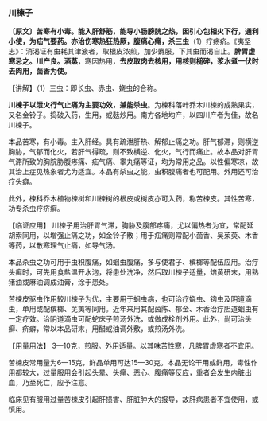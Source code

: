 ### 川楝子

**〔原文〕苦寒有小毒。能入肝舒筋，能导小肠膀胱之热，因引心包相火下行，通利小使，为疝气要药。亦治伤寒热狂热厥，腹痛心痛，杀三虫**（1）疗疡疥。《夷坚志》：消渴证有虫耗其津液者，取根皮浓煎，加少麝服，下其虫而渴自止。**脾胃虚寒忌之。川产良。酒蒸**，寒因热用，**去皮取肉去核用，用核则槌碎，浆水煮一伏时去肉用，茴香为使。**

【讲解】（1）三虫：即长虫、赤虫、娆虫的合称。

**川楝子以泄火行气止痛为主要功效，兼能杀虫**。为楝科落叶乔木川楝的成熟果实，又名金铃子。捣破入药，生用，或麸炒用。南方各地均产，以四川产者为佳，故名川楝子。	

本品苦寒，有小毒。主入肝经。具有疏泄肝热、解郁止痛之功。肝气郁滞，则横逆胸胁，气郁而化火，若肝气得疏，则不致横逆、化火，气行而痛止。故本品对肝胃气滞所致的胸脘胁腹疼痛、疝气痛、睾丸痛等证，均为常用之品。以性偏寒凉，故其治上症见热象者尤为适宜。本品有杀虫之能，虫积腹痛者也可配用。外用还可治疗头癖。

此外，楝科乔木植物楝树和川楝树的根皮或树皮亦可入药，称苦楝皮。其性苦寒，功专杀虫疗疥癣。

【临证应用】 川楝子用治肝胃气滞，胸胁及腹部疼痛，尤以偏热者为宜，常配延胡索同用，以增强止痛之功，如金铃子散；用于疝痛则常配小茴香、吴茱萸、木香等药，以散寒理气止痛，如导气汤。

本品杀虫之功可用于虫积腹痛，如蛔虫腹痛，多与使君子、槟榔等配伍应用。治疗头癣时，可先用食盐温开水泡，将患处洗净，然后取川楝子适量，焙黄研末，用熟猪油或麻油调成油膏，涂于患处。

苦楝皮驱虫作用较川楝子为优，主要用于蛔虫病，也可治疗娆虫、钩虫及阴道滴虫，单用或配槟榔、芜荑等同用。近年来用其配茵陈、郁金、木香治疗胆道蛔虫有一定疗效。治阴道滴虫可配蛇床子煎汤外洗，或做成栓剂外用。此外，尚可治头癣、疥癖，常以本品研末，用醋或油调外敷，或煎汤外洗。	

【用量用法】	3—10克，煎服。外用适量。以其味苦性寒，凡脾胃虚寒者不宜用。

苦楝皮常用量为6—15克，鲜品单用可达15—30克。本品无论干用或鲜用，毒性作用都较大，过量服用会引起头晕、头痛、恶心、腹痛等反应，重者会发生内脏出血，乃至死亡，应予注意。

临床见有服用过量苦楝皮引起肝损害、肝脏肿大的报导，故肝病患者不宜使用，或慎用。
